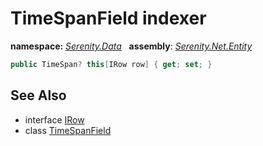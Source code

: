 # TimeSpanField indexer
**namespace:** *[Serenity.Data](../../README.md#serenity.data-namespace)*   **assembly**: *[Serenity.Net.Entity](../../README.md)*

```csharp
public TimeSpan? this[IRow row] { get; set; }
```

## See Also

* interface [IRow](../IRow.md)
* class [TimeSpanField](../TimeSpanField.md)